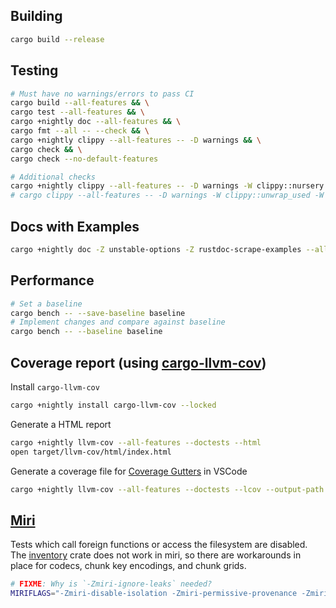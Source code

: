 ## Building
```bash
cargo build --release
```

## Testing
```bash
# Must have no warnings/errors to pass CI
cargo build --all-features && \
cargo test --all-features && \
cargo +nightly doc --all-features && \
cargo fmt --all -- --check && \
cargo +nightly clippy --all-features -- -D warnings && \
cargo check && \
cargo check --no-default-features
```

```bash
# Additional checks
cargo +nightly clippy --all-features -- -D warnings -W clippy::nursery -A clippy::significant_drop_tightening -A clippy::significant_drop_in_scrutinee
# cargo clippy --all-features -- -D warnings -W clippy::unwrap_used -W clippy::expect_used
```

## Docs with Examples
```bash
cargo +nightly doc -Z unstable-options -Z rustdoc-scrape-examples --all-features
```

## Performance
```bash
# Set a baseline
cargo bench -- --save-baseline baseline
# Implement changes and compare against baseline
cargo bench -- --baseline baseline
```

## Coverage report (using [cargo-llvm-cov](https://crates.io/crates/cargo-llvm-cov))

Install `cargo-llvm-cov`
```bash
cargo +nightly install cargo-llvm-cov --locked
```

Generate a HTML report
```bash
cargo +nightly llvm-cov --all-features --doctests --html
open target/llvm-cov/html/index.html
```

Generate a coverage file for [Coverage Gutters](https://marketplace.visualstudio.com/items?itemName=ryanluker.vscode-coverage-gutters) in VSCode
```bash
cargo +nightly llvm-cov --all-features --doctests --lcov --output-path lcov.info
```

## [Miri](https://github.com/rust-lang/miri)
Tests which call foreign functions or access the filesystem are disabled.
The [inventory](https://crates.io/crates/inventory) crate does not work in miri, so there are workarounds in place for codecs, chunk key encodings, and chunk grids.
```bash
# FIXME: Why is `-Zmiri-ignore-leaks` needed?
MIRIFLAGS="-Zmiri-disable-isolation -Zmiri-permissive-provenance -Zmiri-ignore-leaks -Zmiri-tree-borrows" cargo +nightly miri test --all-features
```
